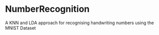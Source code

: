 # NumberRecognition
A KNN and LDA approach for recognising handwriting numbers using the MNIST Dataset
